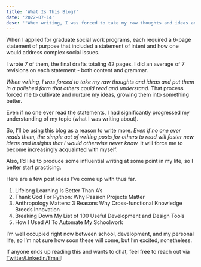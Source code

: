```yaml
---
title: 'What Is This Blog?'
date: '2022-07-14'
desc: '"When writing, I was forced to take my raw thoughts and ideas and put them in a polished form that others could read and understand. That process forced me to cultivate and nurture my ideas, growing them into something better."'
---
```


When I applied for graduate social work programs, each required a 6-page statement of purpose that included a statement of intent and how one would address complex social issues.

I wrote 7 of them, the final drafts totaling 42 pages. I did an average of 7 revisions on each statement - both content and grammar.

*When writing, I was forced to take my raw thoughts and ideas and put them in a polished form that others could read and understand.* That process forced me to cultivate and nurture my ideas, growing them into something better. 

Even if no one ever read the statements, I had significantly progressed my understanding of my topic (what I was writing about). 

So, I’ll be using this blog as a reason to write more. *Even if no one ever reads them, the simple act of writing posts for others to read will foster new ideas and insights that I would otherwise never know.* It will force me to become increasingly acquainted with myself. 

Also, I’d like to produce some influential writing at some point in my life, so I better start practicing.

Here are a few post ideas I’ve come up with thus far. 

1. Lifelong Learning Is Better Than A’s
2. Thank God For Python: Why Passion Projects Matter
3. Anthropology Matters: 3 Reasons Why Cross-functional Knowledge Breeds Innovation
4. Breaking Down My List of 100 Useful Development and Design Tools
5. How I Used AI To Automate My Schoolwork

I’m well occupied right now between school, development, and my personal life, so I’m not sure how soon these will come, but I’m excited, nonetheless. 

If anyone ends up reading this and wants to chat, feel free to reach out via [Twitter/LinkedIn/Email](www.beneverman.com/contact)!


